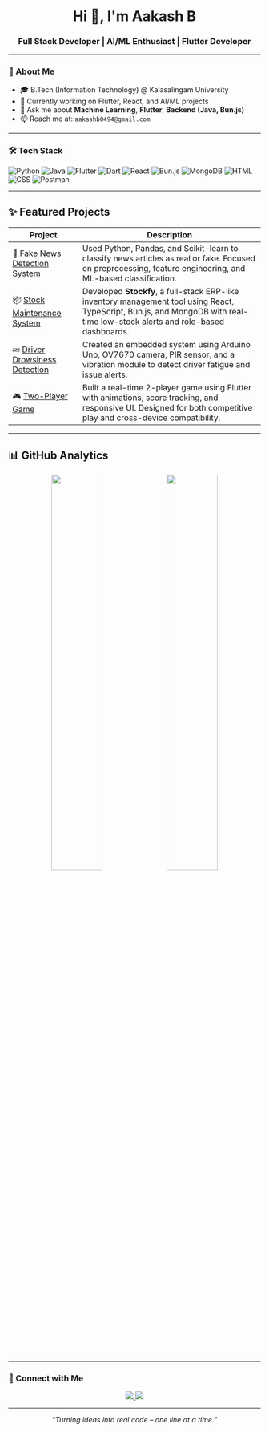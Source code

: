 <h1 align="center">Hi 👋, I'm Aakash B</h1>
<h3 align="center">Full Stack Developer | AI/ML Enthusiast | Flutter Developer</h3>

---

### 💫 About Me

- 🎓 B.Tech (Information Technology) @ Kalasalingam University  
- 🌱 Currently working on Flutter, React, and AI/ML projects  
- 💬 Ask me about **Machine Learning**, **Flutter**, **Backend (Java, Bun.js)**  
- 📫 Reach me at: `aakashb0494@gmail.com`  

---

### 🛠️ Tech Stack

![Python](https://img.shields.io/badge/-Python-3776AB?style=flat&logo=python&logoColor=white)
![Java](https://img.shields.io/badge/-Java-007396?style=flat&logo=java)
![Flutter](https://img.shields.io/badge/-Flutter-02569B?style=flat&logo=flutter)
![Dart](https://img.shields.io/badge/-Dart-0175C2?style=flat&logo=dart)
![React](https://img.shields.io/badge/-React-61DAFB?style=flat&logo=react)
![Bun.js](https://img.shields.io/badge/-Bun.js-black?style=flat&logo=bun)
![MongoDB](https://img.shields.io/badge/-MongoDB-47A248?style=flat&logo=mongodb)
![HTML](https://img.shields.io/badge/-HTML5-E34F26?style=flat&logo=html5&logoColor=white)
![CSS](https://img.shields.io/badge/-CSS3-1572B6?style=flat&logo=css3)
![Postman](https://img.shields.io/badge/-Postman-FF6C37?style=flat&logo=postman)

---

## ✨ Featured Projects

| Project | Description |
|--------|-------------|
| 🔎 [Fake News Detection System](https://github.com/Aakashb004/Fake_News_Detection_using_Python) | Used Python, Pandas, and Scikit-learn to classify news articles as real or fake. Focused on preprocessing, feature engineering, and ML-based classification. |
| 📦 [Stock Maintenance System](https://github.com/Aakashb004/stockfy_) | Developed **Stockfy**, a full-stack ERP-like inventory management tool using React, TypeScript, Bun.js, and MongoDB with real-time low-stock alerts and role-based dashboards. |
| 💤 [Driver Drowsiness Detection](https://github.com/Aakashb004/Drowsiness_Detection_System_Using_Arduino) | Created an embedded system using Arduino Uno, OV7670 camera, PIR sensor, and a vibration module to detect driver fatigue and issue alerts. |
| 🎮 [Two-Player Game](https://github.com/Aakashb004/two_play_app) | Built a real-time 2-player game using Flutter with animations, score tracking, and responsive UI. Designed for both competitive play and cross-device compatibility. |

---

## 📊 GitHub Analytics

<p align="center">
  <!-- Most Used Languages -->
  <img src="https://github-readme-stats.vercel.app/api/top-langs/?username=Aakashb004&layout=compact&theme=radical" width="45%" />

  <!-- GitHub Stats -->
  <img src="https://github-readme-stats.vercel.app/api?username=Aakashb004&show_icons=true&theme=radical" width="45%" />
</p>

---

### 🔗 Connect with Me

<p align="center">
  <a href="https://www.linkedin.com/in/aakash-b-389696268/">
    <img src="https://img.shields.io/badge/-LinkedIn-0077B5?style=flat&logo=linkedin&logoColor=white"/>
  </a>
  <a href="mailto:aakashb0494@gmail.com">
    <img src="https://img.shields.io/badge/-Gmail-D14836?style=flat&logo=gmail&logoColor=white"/>
  </a>
</p>

---

<p align="center"><em>“Turning ideas into real code – one line at a time.”</em></p>
